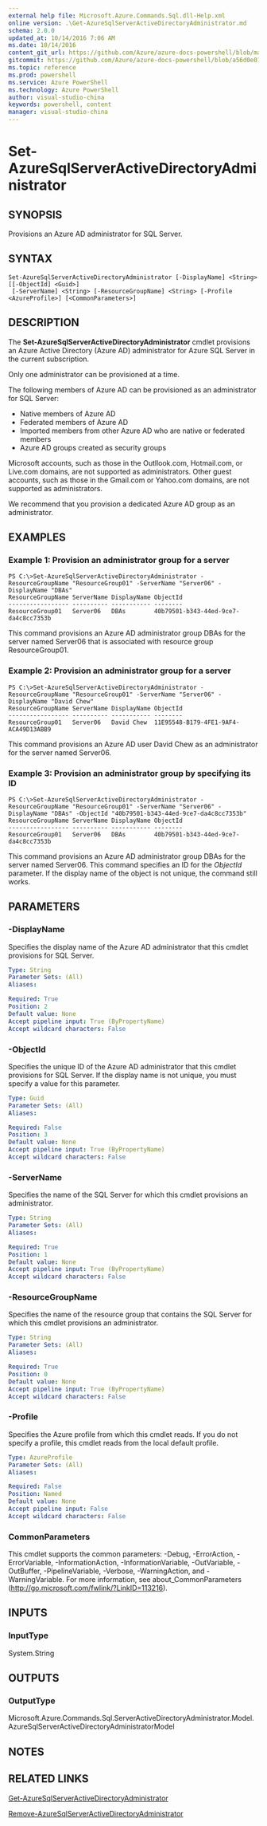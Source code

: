 ```yaml
---
external help file: Microsoft.Azure.Commands.Sql.dll-Help.xml
online version: .\Get-AzureSqlServerActiveDirectoryAdministrator.md
schema: 2.0.0
updated_at: 10/14/2016 7:06 AM
ms.date: 10/14/2016
content_git_url: https://github.com/Azure/azure-docs-powershell/blob/master/azureps-cmdlets-docs/ResourceManager/AzureRM.Sql/v0.9.8/CmdletMDs/Set-AzureSqlServerActiveDirectoryAdministrator.md
gitcommit: https://github.com/Azure/azure-docs-powershell/blob/a56d0e01e65c2c33aa2af13dd29addc94ead6e88/azureps-cmdlets-docs/ResourceManager/AzureRM.Sql/v0.9.8/CmdletMDs/Set-AzureSqlServerActiveDirectoryAdministrator.md
ms.topic: reference
ms.prod: powershell
ms.service: Azure PowerShell
ms.technology: Azure PowerShell
author: visual-studio-china
keywords: powershell, content
manager: visual-studio-china
---
```


# Set-AzureSqlServerActiveDirectoryAdministrator

## SYNOPSIS
Provisions an Azure AD administrator for SQL Server.

## SYNTAX

```
Set-AzureSqlServerActiveDirectoryAdministrator [-DisplayName] <String> [[-ObjectId] <Guid>]
 [-ServerName] <String> [-ResourceGroupName] <String> [-Profile <AzureProfile>] [<CommonParameters>]
```

## DESCRIPTION
The **Set-AzureSqlServerActiveDirectoryAdministrator** cmdlet provisions an Azure Active Directory (Azure AD) administrator for Azure SQL Server in the current subscription.

Only one administrator can be provisioned at a time.

The following members of Azure AD can be provisioned as an administrator for SQL Server: 

- Native members of Azure AD 
- Federated members of Azure AD 
- Imported members from other Azure AD who are native or federated members 
- Azure AD groups created as security groups

Microsoft accounts, such as those in the Outllook.com, Hotmail.com, or Live.com domains, are not supported as administrators.
Other guest accounts, such as those in the Gmail.com or Yahoo.com domains, are not supported as administrators.

We recommend that you provision a dedicated Azure AD group as an administrator.

## EXAMPLES

### Example 1: Provision an administrator group for a server
```
PS C:\>Set-AzureSqlServerActiveDirectoryAdministrator -ResourceGroupName "ResourceGroup01" -ServerName "Server06" -DisplayName "DBAs" 
ResourceGroupName ServerName DisplayName ObjectId 
----------------- ---------- ----------- -------- 
ResourceGroup01   Server06   DBAs        40b79501-b343-44ed-9ce7-da4c8cc7353b
```

This command provisions an Azure AD administrator group DBAs for the server named Server06 that is associated with resource group ResourceGroup01.

### Example 2: Provision an administrator group for a server
```
PS C:\>Set-AzureSqlServerActiveDirectoryAdministrator -ResourceGroupName "ResourceGroup01" -ServerName "Server06" -DisplayName "David Chew"
ResourceGroupName ServerName DisplayName ObjectId 
----------------- ---------- ----------- -------- 
ResourceGroup01   Server06   David Chew  11E95548-B179-4FE1-9AF4-ACA49D13ABB9
```

This command provisions an Azure AD user David Chew as an administrator for the server named Server06.

### Example 3: Provision an administrator group by specifying its ID
```
PS C:\>Set-AzureSqlServerActiveDirectoryAdministrator -ResourceGroupName "ResourceGroup01" -ServerName "Server06" -DisplayName "DBAs" -ObjectId "40b79501-b343-44ed-9ce7-da4c8cc7353b"
ResourceGroupName ServerName DisplayName ObjectId 
----------------- ---------- ----------- -------- 
ResourceGroup01   Server06   DBAs        40b79501-b343-44ed-9ce7-da4c8cc7353b
```

This command provisions an Azure AD administrator group DBAs for the server named Server06.
This command specifies an ID for the *ObjectId* parameter.
If the display name of the object is not unique, the command still works.

## PARAMETERS

### -DisplayName
Specifies the display name of the Azure AD administrator that this cmdlet provisions for SQL Server.

```yaml
Type: String
Parameter Sets: (All)
Aliases: 

Required: True
Position: 2
Default value: None
Accept pipeline input: True (ByPropertyName)
Accept wildcard characters: False
```

### -ObjectId
Specifies the unique ID of the Azure AD administrator that this cmdlet provisions for SQL Server.
If the display name is not unique, you must specify a value for this parameter.

```yaml
Type: Guid
Parameter Sets: (All)
Aliases: 

Required: False
Position: 3
Default value: None
Accept pipeline input: True (ByPropertyName)
Accept wildcard characters: False
```

### -ServerName
Specifies the name of the SQL Server for which this cmdlet provisions an administrator.

```yaml
Type: String
Parameter Sets: (All)
Aliases: 

Required: True
Position: 1
Default value: None
Accept pipeline input: True (ByPropertyName)
Accept wildcard characters: False
```

### -ResourceGroupName
Specifies the name of the resource group that contains the SQL Server for which this cmdlet provisions an administrator.

```yaml
Type: String
Parameter Sets: (All)
Aliases: 

Required: True
Position: 0
Default value: None
Accept pipeline input: True (ByPropertyName)
Accept wildcard characters: False
```

### -Profile
Specifies the Azure profile from which this cmdlet reads.
If you do not specify a profile, this cmdlet reads from the local default profile.

```yaml
Type: AzureProfile
Parameter Sets: (All)
Aliases: 

Required: False
Position: Named
Default value: None
Accept pipeline input: False
Accept wildcard characters: False
```

### CommonParameters
This cmdlet supports the common parameters: -Debug, -ErrorAction, -ErrorVariable, -InformationAction, -InformationVariable, -OutVariable, -OutBuffer, -PipelineVariable, -Verbose, -WarningAction, and -WarningVariable. For more information, see about_CommonParameters (http://go.microsoft.com/fwlink/?LinkID=113216).

## INPUTS

### InputType
System.String

## OUTPUTS

### OutputType
Microsoft.Azure.Commands.Sql.ServerActiveDirectoryAdministrator.Model.AzureSqlServerActiveDirectoryAdministratorModel

## NOTES

## RELATED LINKS

[Get-AzureSqlServerActiveDirectoryAdministrator](.\Get-AzureSqlServerActiveDirectoryAdministrator.md)

[Remove-AzureSqlServerActiveDirectoryAdministrator](.\Remove-AzureSqlServerActiveDirectoryAdministrator.md)

